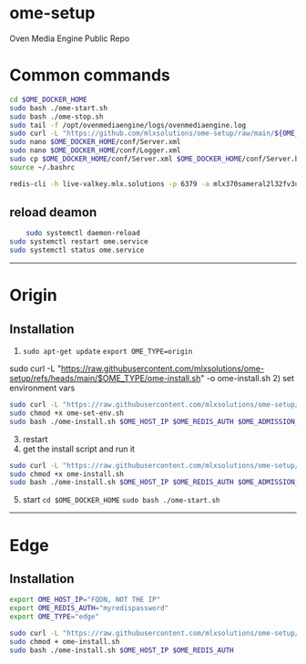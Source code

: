 # ome-setup
Oven Media Engine Public Repo

# Common commands
```bash
cd $OME_DOCKER_HOME
sudo bash ./ome-start.sh
sudo bash ./ome-stop.sh
sudo tail -f /opt/ovenmediaengine/logs/ovenmediaengine.log
sudo curl -L "https://github.com/mlxsolutions/ome-setup/raw/main/${OME_TYPE}/Server.xml" -o "$OME_DOCKER_HOME/conf/Server.xml"
sudo nano $OME_DOCKER_HOME/conf/Server.xml
sudo nano $OME_DOCKER_HOME/conf/Logger.xml
sudo cp $OME_DOCKER_HOME/conf/Server.xml $OME_DOCKER_HOME/conf/Server.bak.20250623
source ~/.bashrc

redis-cli -h live-valkey.mlx.solutions -p 6379 -a mlx370sameral2l32fv3ubp125
```

## reload deamon
```bash
    sudo systemctl daemon-reload
sudo systemctl restart ome.service
sudo systemctl status ome.service
```

---
# Origin

## Installation

1) `sudo apt-get update`
`export OME_TYPE=origin`

sudo curl -L "https://raw.githubusercontent.com/mlxsolutions/ome-setup/refs/heads/main/$OME_TYPE/ome-install.sh" -o ome-install.sh
2) set environment vars
   
```bash
sudo curl -L "https://raw.githubusercontent.com/mlxsolutions/ome-setup/refs/heads/main/$OME_TYPE/ome-set-env.sh" -o ome-set-env.sh
sudo chmod +x ome-set-env.sh
sudo bash ./ome-install.sh $OME_HOST_IP $OME_REDIS_AUTH $OME_ADMISSION_WEBHOOK_SECRET $OME_API_ACCESS_TOKEN
```
3) restart
4)  get the install script and run it
```bash
sudo curl -L "https://raw.githubusercontent.com/mlxsolutions/ome-setup/refs/heads/main/$OME_TYPE/ome-install.sh" -o ome-install.sh
sudo chmod +x ome-install.sh
sudo bash ./ome-install.sh $OME_HOST_IP $OME_REDIS_AUTH $OME_ADMISSION_WEBHOOK_SECRET $OME_API_ACCESS_TOKEN
```

5) start `cd $OME_DOCKER_HOME`
`sudo bash ./ome-start.sh`

---
# Edge

## Installation

```bash
export OME_HOST_IP="FQDN, NOT THE IP"
export OME_REDIS_AUTH="myredispassword"
export OME_TYPE="edge"
```

```bash
sudo curl -L "https://raw.githubusercontent.com/mlxsolutions/ome-setup/refs/heads/main/edge/ome-install.sh" -o ome-install.sh
sudo chmod + ome-install.sh
sudo bash ./ome-install.sh $OME_HOST_IP $OME_REDIS_AUTH
```


